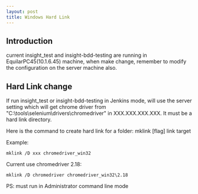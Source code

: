 ```yaml
---
layout: post
title: Windows Hard Link
---
```


Introduction
------------
current insight_test and insight-bdd-testing are running in EquilarPC45(10.1.6.45) machine, when make change, remember to modify the configuration on the server machine also.
 
Hard Link change
----------------
If run insight_test or insight-bdd-testing in Jenkins mode, will use the server setting which will get chrome driver from "C:\tools\selenium\drivers\chromedriver" in XXX.XXX.XXX.XXX. It must be a hard link directory.

Here is the command to create hard link for a folder:
mklink [flag] link target
 
Example:

```
mklink /D xxx chromedriver_win32
```

Current use chromedriver 2.18:

```
mklink /D chromedriver chromedriver_win32\2.18
```
 
PS:
must run in Administrator command line mode
